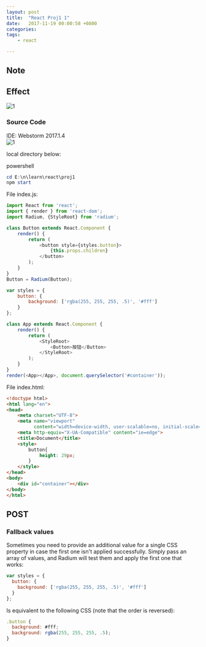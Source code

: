 ```yaml
---
layout: post
title:  "React Proj1 1"
date:   2017-11-19 00:00:58 +0800
categories:  
tags: 
    - react 

--- 
```

## Note ##

## Effect ##

![1]()    


### Source Code ###
IDE: Webstorm 2017.1.4  
![1](https://i.imgur.com/uRnHa81.png)  

local directory below:

powershell
```powershell
cd E:\n\learn\react\proj1
npm start
```

File index.js:

```javascript 
import React from 'react';
import { render } from 'react-dom';
import Radium, {StyleRoot} from 'radium';

class Button extends React.Component {
    render() {
        return (
            <button style={styles.button}>
                {this.props.children}
            </button>
        );
    }
}
Button = Radium(Button);

var styles = {
    button: {
        background: ['rgba(255, 255, 255, .5)', '#fff']
    }
};

class App extends React.Component {
    render() {
        return (
            <StyleRoot>
                <Button>按钮</Button>
            </StyleRoot>
        );
    }
}
render(<App></App>, document.querySelector('#container'));
```

File index.html:
```html
<!doctype html>
<html lang="en">
<head>
    <meta charset="UTF-8">
    <meta name="viewport"
          content="width=device-width, user-scalable=no, initial-scale=1.0, maximum-scale=1.0, minimum-scale=1.0">
    <meta http-equiv="X-UA-Compatible" content="ie=edge">
    <title>Document</title>
    <style>
        button{ 
            height: 29px;
        }
    </style>
</head>
<body>
    <div id="container"></div>
</body>
</html>
```

## POST ##   
### Fallback values ###
Sometimes you need to provide an additional value for a single CSS property in case the first one isn't applied successfully. Simply pass an array of values, and Radium will test them and apply the first one that works:

```javascript
var styles = {
  button: {
    background: ['rgba(255, 255, 255, .5)', '#fff']
  }
};
```
Is equivalent to the following CSS (note that the order is reversed):

```javascript
.button {
  background: #fff;
  background: rgba(255, 255, 255, .5);
}
```
### <Style> component ###
Want to add a style selector within your component? Need to pass properties to the html and body elements or group selectors (e.g. h1, h2, h3) that share properties? Radium has you covered with the <Style /> component - read how to use it [here](https://github.com/FormidableLabs/radium/tree/master/docs/api#style-component).

